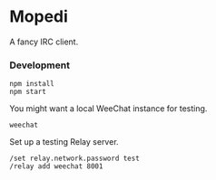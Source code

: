 # Mopedi

A fancy IRC client.

### Development

```shell
npm install
npm start
```

You might want a local WeeChat instance for testing.

```shell
weechat
```

Set up a testing Relay server.
```
/set relay.network.password test
/relay add weechat 8001
```


